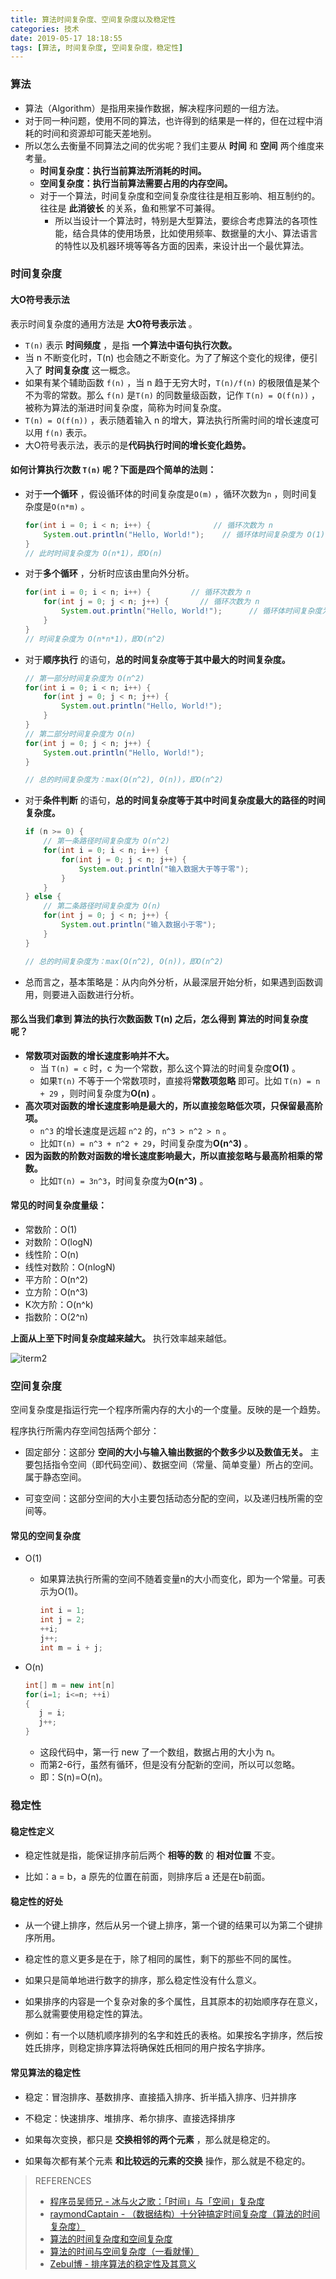 ```yaml
---
title: 算法时间复杂度、空间复杂度以及稳定性
categories: 技术
date: 2019-05-17 18:18:55
tags: [算法, 时间复杂度, 空间复杂度，稳定性]
---
```


### 算法

- 算法（Algorithm）是指用来操作数据，解决程序问题的一组方法。
- 对于同一种问题，使用不同的算法，也许得到的结果是一样的，但在过程中消耗的时间和资源却可能天差地别。
- 所以怎么去衡量不同算法之间的优劣呢？我们主要从 **时间** 和 **空间** 两个维度来考量。
  - **时间复杂度：执行当前算法所消耗的时间。** 
  - **空间复杂度：执行当前算法需要占用的内存空间。** 
  - 对于一个算法，时间复杂度和空间复杂度往往是相互影响、相互制约的。往往是 **此消彼长** 的关系，鱼和熊掌不可兼得。
    - 所以当设计一个算法时，特别是大型算法，要综合考虑算法的各项性能，结合具体的使用场景，比如使用频率、数据量的大小、算法语言的特性以及机器环境等等各方面的因素，来设计出一个最优算法。

### 时间复杂度

#### 大O符号表示法

表示时间复杂度的通用方法是 **大O符号表示法** 。

- `T(n)` 表示 **时间频度** ，是指 **一个算法中语句执行次数。** 
- 当 n 不断变化时，T(n) 也会随之不断变化。为了了解这个变化的规律，便引入了 **时间复杂度** 这一概念。
- 如果有某个辅助函数 `f(n)` ，当 n 趋于无穷大时，`T(n)/f(n)` 的极限值是某个不为零的常数。那么 `f(n)` 是`T(n)` 的同数量级函数，记作 `T(n) = O(f(n))` ，被称为算法的渐进时间复杂度，简称为时间复杂度。
- `T(n) = O(f(n))` ，表示随着输入 n 的增大，算法执行所需时间的增长速度可以用 `f(n)` 表示。
- 大O符号表示法，表示的是**代码执行时间的增长变化趋势。** 

#### 如何计算执行次数 `T(n)` 呢？下面是四个简单的法则：

<!--more-->

- 对于**一个循环** ，假设循环体的时间复杂度是`O(m)` ，循环次数为`n` ，则时间复杂度是`O(n*m)` 。

  ```java
  for(int i = 0; i < n; i++) {         		// 循环次数为 n
      System.out.println("Hello, World!");    // 循环体时间复杂度为 O(1)
  }
  // 此时时间复杂度为 O(n*1)，即O(n)
  ```

- 对于**多个循环** ，分析时应该由里向外分析。

  ```java
  for(int i = 0; i < n; i++) {         // 循环次数为 n
      for(int j = 0; j < n; j++) {       // 循环次数为 n
          System.out.println("Hello, World!");      // 循环体时间复杂度为 O(1)
      }
  }
  // 时间复杂度为 O(n*n*1)，即O(n^2)
  ```

- 对于**顺序执行** 的语句，**总的时间复杂度等于其中最大的时间复杂度。** 

  ```java
  // 第一部分时间复杂度为 O(n^2)
  for(int i = 0; i < n; i++) {
      for(int j = 0; j < n; j++) {
          System.out.println("Hello, World!");
      }
  }
  // 第二部分时间复杂度为 O(n)
  for(int j = 0; j < n; j++) {
      System.out.println("Hello, World!");
  }
  
  // 总的时间复杂度为：max(O(n^2), O(n))，即O(n^2)
  ```

- 对于**条件判断** 的语句，**总的时间复杂度等于其中时间复杂度最大的路径的时间复杂度。** 

  ```java
  if (n >= 0) {
      // 第一条路径时间复杂度为 O(n^2)
      for(int i = 0; i < n; i++) {
          for(int j = 0; j < n; j++) {
              System.out.println("输入数据大于等于零");
          }
      }
  } else {
      // 第二条路径时间复杂度为 O(n)
      for(int j = 0; j < n; j++) {
          System.out.println("输入数据小于零");
      }
  }
  
  // 总的时间复杂度为：max(O(n^2), O(n))，即O(n^2)
  ```

- 总而言之，基本策略是：从内向外分析，从最深层开始分析，如果遇到函数调用，则要进入函数进行分析。

#### 那么当我们拿到 **算法的执行次数函数 T(n)**  之后，怎么得到 **算法的时间复杂度** 呢？

- **常数项对函数的增长速度影响并不大。** 
  - 当 `T(n) = c` 时，c 为一个常数，那么这个算法的时间复杂度**O(1)** 。
  - 如果`T(n)` 不等于一个常数项时，直接将**常数项忽略** 即可。比如 `T(n) = n + 29` ，则时间复杂度为**O(n)** 。
- **高次项对函数的增长速度影响是最大的，所以直接忽略低次项，只保留最高阶项。** 
  -  `n^3` 的增长速度是远超 `n^2` 的，`n^3 > n^2 > n` 。
  - 比如`T(n) = n^3 + n^2 + 29`，时间复杂度为**O(n^3)** 。
- **因为函数的阶数对函数的增长速度影响最大，所以直接忽略与最高阶相乘的常数。** 
  - 比如`T(n) = 3n^3`，时间复杂度为**O(n^3)** 。

#### 常见的时间复杂度量级：

- 常数阶：O(1)
- 对数阶：O(logN)
- 线性阶：O(n)
- 线性对数阶：O(nlogN)
- 平方阶：O(n^2)
- 立方阶：O(n^3)
- K次方阶：O(n^k)
- 指数阶：O(2^n)

**上面从上至下时间复杂度越来越大。** 执行效率越来越低。

![iterm2](/images/Big-O-Complexity-Chart.png)  

### 空间复杂度 

空间复杂度是指运行完一个程序所需内存的大小的一个度量。反映的是一个趋势。

程序执行所需内存空间包括两个部分：

- 固定部分：这部分 **空间的大小与输入输出数据的个数多少以及数值无关。** 主要包括指令空间（即代码空间）、数据空间（常量、简单变量）所占的空间。属于静态空间。

- 可变空间：这部分空间的大小主要包括动态分配的空间，以及递归栈所需的空间等。

#### 常见的空间复杂度

- O(1)

  - 如果算法执行所需的空间不随着变量n的大小而变化，即为一个常量。可表示为O(1)。

    ```java
    int i = 1;
    int j = 2;
    ++i;
    j++;
    int m = i + j;
    ```

    

- O(n)

  ```java
  int[] m = new int[n]
  for(i=1; i<=n; ++i)
  {
     j = i;
     j++;
  }
  ```

  - 这段代码中，第一行 new 了一个数组，数据占用的大小为 n。
  - 而第2-6行，虽然有循环，但是没有分配新的空间，所以可以忽略。
  - 即：S(n)=O(n)。

### 稳定性

#### 稳定性定义

- 稳定性就是指，能保证排序前后两个 **相等的数** 的 **相对位置** 不变。

- 比如：a = b，a 原先的位置在前面，则排序后 a 还是在b前面。

#### 稳定性的好处

- 从一个键上排序，然后从另一个键上排序，第一个键的结果可以为第二个键排序所用。
- 稳定性的意义更多是在于，除了相同的属性，剩下的那些不同的属性。



- 如果只是简单地进行数字的排序，那么稳定性没有什么意义。
- 如果排序的内容是一个复杂对象的多个属性，且其原本的初始顺序存在意义，那么就需要使用稳定性的算法。
- 例如：有一个以随机顺序排列的名字和姓氏的表格。如果按名字排序，然后按姓氏排序，则稳定排序算法将确保姓氏相同的用户按名字排序。

#### 常见算法的稳定性

- 稳定：冒泡排序、基数排序、直接插入排序、折半插入排序、归并排序
- 不稳定：快速排序、堆排序、希尔排序、直接选择排序



- 如果每次变换，都只是 **交换相邻的两个元素** ，那么就是稳定的。
- 如果每次都有某个元素 **和比较远的元素的交换** 操作，那么就是不稳定的。



> REFERENCES
>
> - [程序员吴师兄 - 冰与火之歌：「时间」与「空间」复杂度](<https://juejin.im/post/5c174198f265da611036f4ea#heading-18>) 
> - [raymondCaptain - （数据结构）十分钟搞定时间复杂度（算法的时间复杂度）](<https://www.jianshu.com/p/f4cca5ce055a>) 
> - [算法的时间复杂度和空间复杂度](https://juejin.im/entry/5a49f7d36fb9a0450a67b269) 
> - [算法的时间与空间复杂度（一看就懂）](<https://zhuanlan.zhihu.com/p/50479555>) 
> - [Zebul博 - 排序算法的稳定性及其意义](<https://blog.csdn.net/u012501054/article/details/79342580>)  